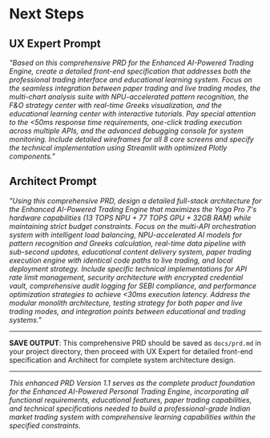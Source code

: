 # **Next Steps**

## **UX Expert Prompt**
*"Based on this comprehensive PRD for the Enhanced AI-Powered Trading Engine, create a detailed front-end specification that addresses both the professional trading interface and educational learning system. Focus on the seamless integration between paper trading and live trading modes, the multi-chart analysis suite with NPU-accelerated pattern recognition, the F&O strategy center with real-time Greeks visualization, and the educational learning center with interactive tutorials. Pay special attention to the <50ms response time requirements, one-click trading execution across multiple APIs, and the advanced debugging console for system monitoring. Include detailed wireframes for all 8 core screens and specify the technical implementation using Streamlit with optimized Plotly components."*

## **Architect Prompt**
*"Using this comprehensive PRD, design a detailed full-stack architecture for the Enhanced AI-Powered Trading Engine that maximizes the Yoga Pro 7's hardware capabilities (13 TOPS NPU + 77 TOPS GPU + 32GB RAM) while maintaining strict budget constraints. Focus on the multi-API orchestration system with intelligent load balancing, NPU-accelerated AI models for pattern recognition and Greeks calculation, real-time data pipeline with sub-second updates, educational content delivery system, paper trading execution engine with identical code paths to live trading, and local deployment strategy. Include specific technical implementations for API rate limit management, security architecture with encrypted credential vault, comprehensive audit logging for SEBI compliance, and performance optimization strategies to achieve <30ms execution latency. Address the modular monolith architecture, testing strategy for both paper and live trading modes, and integration points between educational and trading systems."*

---

**SAVE OUTPUT**: This comprehensive PRD should be saved as `docs/prd.md` in your project directory, then proceed with UX Expert for detailed front-end specification and Architect for complete system architecture design.

---

*This enhanced PRD Version 1.1 serves as the complete product foundation for the Enhanced AI-Powered Personal Trading Engine, incorporating all functional requirements, educational features, paper trading capabilities, and technical specifications needed to build a professional-grade Indian market trading system with comprehensive learning capabilities within the specified constraints.*